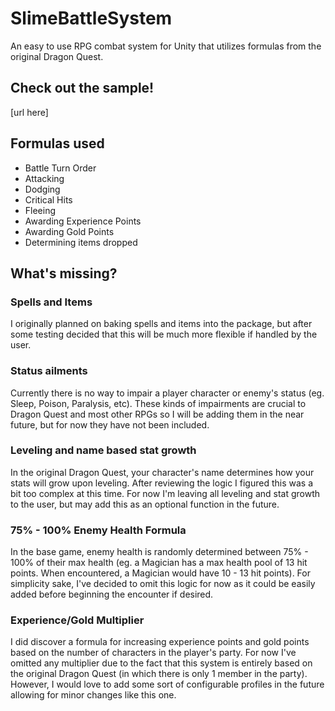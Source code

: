 # SlimeBattleSystem
An easy to use RPG combat system for Unity that utilizes formulas from the original Dragon Quest.

## Check out the sample!
[url here]

## Formulas used

- Battle Turn Order
- Attacking
- Dodging
- Critical Hits
- Fleeing
- Awarding Experience Points
- Awarding Gold Points
- Determining items dropped

## What's missing?

### Spells and Items
I originally planned on baking spells and items into the package, but after some testing decided that this will be much more flexible if handled by the user.

### Status ailments
Currently there is no way to impair a player character or enemy's status (eg. Sleep, Poison, Paralysis, etc). These kinds of impairments are crucial to Dragon Quest and most other RPGs so I will be adding them in the near future, but for now they have not been included.

### Leveling and name based stat growth
In the original Dragon Quest, your character's name determines how your stats will grow upon leveling. After reviewing the logic I figured this was a bit too complex at this time. For now I'm leaving all leveling and stat growth to the user, but may add this as an optional function in the future.

### 75% - 100% Enemy Health Formula
In the base game, enemy health is randomly determined between 75% - 100% of their max health (eg. a Magician has a max health pool of 13 hit points. When encountered, a Magician would have 10 - 13 hit points). For simplicity sake, I've decided to omit this logic for now as it could be easily added before beginning the encounter if desired.

### Experience/Gold Multiplier
I did discover a formula for increasing experience points and gold points based on the number of characters in the player's party. For now I've omitted any multiplier due to the fact that this system is entirely based on the original Dragon Quest (in which there is only 1 member in the party). However, I would love to add some sort of configurable profiles in the future allowing for minor changes like this one.
